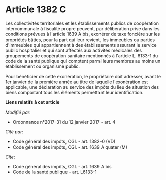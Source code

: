 # Article 1382 C

Les collectivités territoriales et les établissements publics de coopération intercommunale à fiscalité propre peuvent, par
délibération prise dans les conditions prévues à l'article 1639 A bis, exonérer de taxe foncière sur les propriétés bâties,
pour la part qui leur revient, les immeubles ou parties d'immeubles qui appartiennent à des établissements assurant le
service public hospitalier et qui sont affectés aux activités médicales des groupements de coopération sanitaire mentionnés à
l'article L. 6133-1 du code de la santé publique qui comptent parmi leurs membres au moins un établissement ou organisme
public. 

Pour bénéficier de cette exonération, le propriétaire doit adresser, avant le 1er janvier de la première année au titre de
laquelle l'exonération est applicable, une déclaration au service des impôts du lieu de situation des biens comportant tous
les éléments permettant leur identification.

**Liens relatifs à cet article**

_Modifié par_:

  - Ordonnance n°2017-31 du 12 janvier 2017 - art. 4

_Cité par_:

  - Code général des impôts, CGI. - art. 1382-0 (VD)
  - Code général des impôts, CGI. - art. 1639 A quater (M)

_Cite_:

  - Code général des impôts, CGI. - art. 1639 A bis
  - Code de la santé publique - art. L6133-1
